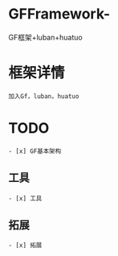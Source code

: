 # GFFramework-
GF框架+luban+huatuo
# 框架详情
    加入Gf，luban，huatuo
# TODO  
    - [x] GF基本架构
## 工具  
    - [x] 工具
## 拓展  
    - [x] 拓展
